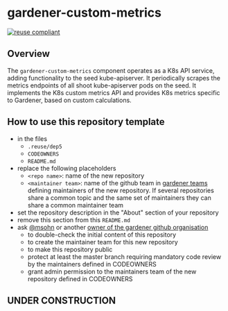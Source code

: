 # gardener-custom-metrics
[![reuse compliant](https://reuse.software/badge/reuse-compliant.svg)](https://reuse.software/)
## Overview
The `gardener-custom-metrics` component operates as a K8s API service, adding functionality to the seed kube-apiserver.
It periodically scrapes the metrics endpoints of all shoot kube-apiserver pods on the seed. It implements the K8s custom
metrics API and provides K8s metrics specific to Gardener, based on custom calculations.


## How to use this repository template
- in the files
  - `.reuse/dep5`
  - `CODEOWNERS`
  - `README.md`
- replace the following placeholders
  - `<repo name>`: name of the new repository
  - `<maintainer team>`: name of the github team in [gardener teams](https://github.com/orgs/gardener/teams)
    defining maintainers of the new repository.
    If several repositories share a common topic and the same
    set of maintainers they can share a common maintainer team
- set the repository description in the "About" section of your repository
- remove this section from this `README.md`
- ask [@msohn](https://github.com/orgs/gardener/people/msohn) or another
  [owner of the gardener github organisation](https://github.com/orgs/gardener/people?query=role%3Aowner)
  - to double-check the initial content of this repository
  - to create the maintainer team for this new repository
  - to make this repository public
  - protect at least the master branch requiring mandatory code review by the maintainers defined in CODEOWNERS
  - grant admin permission to the maintainers team of the new repository defined in CODEOWNERS

## UNDER CONSTRUCTION
